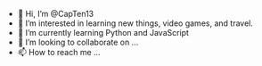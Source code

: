 - 👋 Hi, I’m @CapTen13
- 👀 I’m interested in learning new things, video games, and travel.
- 🌱 I’m currently learning Python and JavaScript
- 💞️ I’m looking to collaborate on ...
- 📫 How to reach me ...

<!---
CapTen13/CapTen13 is a ✨ special ✨ repository because its `README.md` (this file) appears on your GitHub profile.
You can click the Preview link to take a look at your changes.
--->
